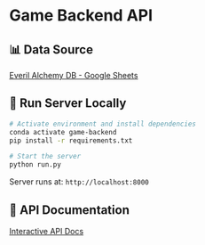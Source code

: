 # Game Backend API

## 📊 Data Source
[Everil Alchemy DB - Google Sheets](https://docs.google.com/spreadsheets/d/1RXXaxbOCtlsOdPDTOhL5R4Wjnrct1jBOaueNSj10Rys/edit?gid=0#gid=0)

## 🚀 Run Server Locally

```bash
# Activate environment and install dependencies
conda activate game-backend
pip install -r requirements.txt

# Start the server
python run.py
```

Server runs at: `http://localhost:8000`

## 📖 API Documentation
[Interactive API Docs](http://localhost:8000/docs) 